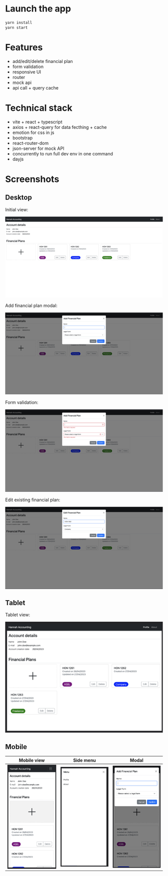 # Launch the app

```
yarn install
yarn start
```

# Features

- add/edit/delete financial plan
- form validation
- responsive UI
- router
- mock api
- api call + query cache

# Technical stack

- vite + react + typescript
- axios + react-query for data fecthing + cache
- emotion for css in js
- bootstrap
- react-router-dom
- json-server for mock API
- concurrently to run full dev env in one command
- dayjs

# Screenshots

## Desktop

Initial view:

![desktop](/screenshots/desktop_1.png)

Add financial plan modal:

![desktop](/screenshots/desktop_2.png)

Form validation:

![desktop](/screenshots/desktop_3.png)

Edit existing financial plan:

![desktop](/screenshots/desktop_4.png)

## Tablet

Tablet view:

![tablet](/screenshots/tablet_1.png)

## Mobile

| Mobile view                          | Side menu                            | Modal                                |
| ------------------------------------ | ------------------------------------ | ------------------------------------ |
| ![mobile](/screenshots/mobile_1.png) | ![mobile](/screenshots/mobile_2.png) | ![mobile](/screenshots/mobile_3.png) |

